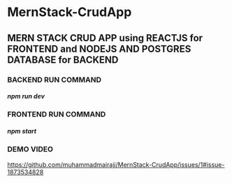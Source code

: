 # MernStack-CrudApp
## MERN STACK CRUD APP using REACTJS for FRONTEND and NODEJS AND POSTGRES DATABASE for BACKEND

### BACKEND RUN COMMAND
##### npm run dev

### FRONTEND RUN COMMAND
##### npm start

### DEMO VIDEO
https://github.com/muhammadmairajj/MernStack-CrudApp/issues/1#issue-1873534828

